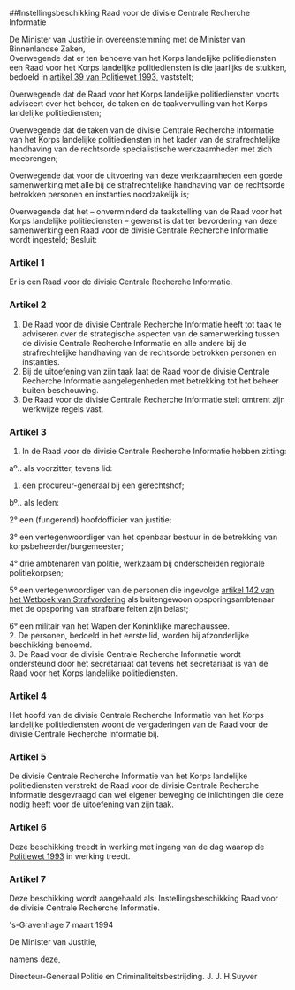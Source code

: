 <meta http-equiv='Content-Type' content='text/html; charset=utf-8' />

##Instellingsbeschikking Raad voor de divisie Centrale Recherche Informatie

De Minister van Justitie in overeenstemming met de Minister van Binnenlandse Zaken,  
Overwegende dat er ten behoeve van het Korps landelijke politiediensten een Raad voor het Korps landelijke politiediensten is die jaarlijks de stukken, bedoeld in [artikel 39 van Politiewet 1993](../../../../../../../../../../wet/politiewet/1993/BWBR0006299/README.md), vaststelt;

Overwegende dat de Raad voor het Korps landelijke politiediensten voorts adviseert over het beheer, de taken en de taakvervulling van het Korps landelijke politiediensten;

Overwegende dat de taken van de divisie Centrale Recherche Informatie van het Korps landelijke politiediensten in het kader van de strafrechtelijke handhaving van de rechtsorde specialistische werkzaamheden met zich meebrengen;

Overwegende dat voor de uitvoering van deze werkzaamheden een goede samenwerking met alle bij de strafrechtelijke handhaving van de rechtsorde betrokken personen en instanties noodzakelijk is;

Overwegende dat het – onverminderd de taakstelling van de Raad voor het Korps landelijke politiediensten – gewenst is dat ter bevordering van deze samenwerking een Raad voor de divisie Centrale Recherche Informatie wordt ingesteld;
Besluit:    

### Artikel  1  

Er is een Raad voor de divisie Centrale Recherche Informatie.  

### Artikel  2  

1.  De Raad voor de divisie Centrale Recherche Informatie heeft tot taak te adviseren over de strategische aspecten van de samenwerking tussen de divisie Centrale Recherche Informatie en alle andere bij de strafrechtelijke handhaving van de rechtsorde betrokken personen en instanties.   
2.  Bij de uitoefening van zijn taak laat de Raad voor de divisie Centrale Recherche Informatie aangelegenheden met betrekking tot het beheer buiten beschouwing.   
3.  De Raad voor de divisie Centrale Recherche Informatie stelt omtrent zijn werkwijze regels vast.   

### Artikel  3  

1.  In de Raad voor de divisie Centrale Recherche Informatie hebben zitting: 

aº.. als voorzitter, tevens lid: 

1. een procureur-generaal bij een gerechtshof;    

bº.. als leden: 

2° een (fungerend) hoofdofficier van justitie;  

3° een vertegenwoordiger van het openbaar bestuur in de betrekking van korpsbeheerder/burgemeester;  

4° drie ambtenaren van politie, werkzaam bij onderscheiden regionale politiekorpsen;  

5° een vertegenwoordiger van de personen die ingevolge [artikel 142 van het Wetboek van Strafvordering](../../../../../../../../../../wet/wet/van/15/januari/1921/BWBR0001903/README.md) als buitengewoon opsporingsambtenaar met de opsporing van strafbare feiten zijn belast;  

6° een militair van het Wapen der Koninklijke marechaussee.       
2.  De personen, bedoeld in het eerste lid, worden bij afzonderlijke beschikking benoemd.   
3.  De Raad voor de divisie Centrale Recherche Informatie wordt ondersteund door het secretariaat dat tevens het secretariaat is van de Raad voor het Korps landelijke politiediensten.   

### Artikel  4  

Het hoofd van de divisie Centrale Recherche Informatie van het Korps landelijke politiediensten woont de vergaderingen van de Raad voor de divisie Centrale Recherche Informatie bij.  

### Artikel  5  

De divisie Centrale Recherche Informatie van het Korps landelijke politiediensten verstrekt de Raad voor de divisie Centrale Recherche Informatie desgevraagd dan wel eigener beweging de inlichtingen die deze nodig heeft voor de uitoefening van zijn taak.  

### Artikel  6  

Deze beschikking treedt in werking met ingang van de dag waarop de [Politiewet 1993](../../../../../../../../../../wet/politiewet/1993/BWBR0006299/README.md) in werking treedt.  

### Artikel  7  

Deze beschikking wordt aangehaald als: Instellingsbeschikking Raad voor de divisie Centrale Recherche Informatie.  

's-Gravenhage 
7 maart 1994    

De 
Minister van Justitie, 

namens deze, 

Directeur-Generaal Politie en Criminaliteitsbestrijding. 
J. J. H.Suyver    
